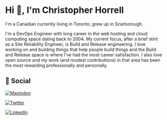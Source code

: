 <!-- markdownlint-disable MD013 -->
# Hi :wave:, I'm Christopher Horrell

I'm a Canadian currently living in Toronto, grew up in Scarborough.

I'm a DevOps Engineer with long career in the web hosting and cloud computing space dating back to 2004. My current focus, after a brief stint as a Site Reliability Engineer, is Build and Release engineering. I love working on and building things that help people build things and the Build and Release space is where I've had the most career satisfaction. I also love open source and my work (and modest contributions) in that area has been the most rewarding professionally and personally.

## :loudspeaker: Social

[![Mastodon](https://img.shields.io/badge/Mastodon-black?style=for-the-badge&logo=mastodon&logoColor=white)](https://hachyderm.io/@chorrell)

[![Twitter](https://img.shields.io/badge/Twitter-blue?style=for-the-badge&logo=twitter&logoColor=white)](https://twitter.com/chorrell)

[![LinkedIn](https://img.shields.io/badge/LinkedIn-blue?logo=linkedin&logoColor=white&style=for-the-badge)](https://www.linkedin.com/in/christopherhorrell/)
